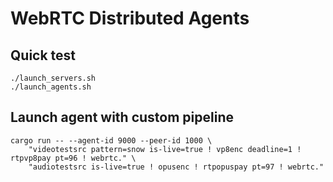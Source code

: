 # WebRTC Distributed Agents

## Quick test
```
./launch_servers.sh
./launch_agents.sh
```

## Launch agent with custom pipeline
```
cargo run -- --agent-id 9000 --peer-id 1000 \
    "videotestsrc pattern=snow is-live=true ! vp8enc deadline=1 ! rtpvp8pay pt=96 ! webrtc." \
    "audiotestsrc is-live=true ! opusenc ! rtpopuspay pt=97 ! webrtc."
```

